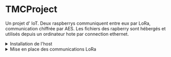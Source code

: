 # TMCProject
Un projet d' IoT. Deux raspberrys communiquent entre eux par LoRa, communication chiffrée par AES.
Les fichiers des rapberry sont hébergés et utilisés depuis un ordinateur hote par connection ethernet.


<details><summary>Installation de l'host</summary>
<p>

Afin de commencer l'installation de l'host nous allons créer notre répertoire ainsi que télécharger, et monter l'OS de notre raspberry. Ici notre path sera /home/florian/TMCProject/RASPI, il faut donc l'adapter à notre situation.  

```
	$ mkdir RASPI
	$ cd RASPI
	$ mkdir client
	$ mkdir boot
	$ wget https://downloads.raspberrypi.org/raspios_lite_arm64/images/raspios_lite_arm64-2022-09-26/2022-09-22-raspios-bullseye-arm64-lite.img.xz
	$ unxz 2022-09-22-raspios-bullseye-arm64-lite.img.xz
	$ sudo losetup -fP 2022-09-22-raspios-bullseye-arm64-lite.img
	$ losetup -a | grep rasp
```

Suite à cette commande on récupère le numéro du loop correspondant à notre image. Pour les commandes suivantes ce numéro sera remplacé par un X.

```
	$ sudo mount /dev/loopXp2 /mnt
	$ sudo rsync -xa --progress /mnt/ client/
	$ sudo umount /mnt
	$ sudo mount /dev/loopXp1 /mnt
	$ cp -r /mnt/* boot/
	$ sudo umount /mnt
```

Nos systèmes de fichiers sont désormais presque prêt pour démarrer notre raspberry, il reste cependant la configuration à faire. Pour ce faire nous allons devoir activer le NFS.
```
	$ sudo apt install nfs-kernel-server
```

On modifie également le fichier /etc/exports en ajoutant à la fin les lignes:
```
/home/florian/TMCProject/RASPI/client *(rw,sync,no_subtree_check,no_root_squash)
/home/florian/TMCProject/RASPI/boot *(rw,sync,no_subtree_check,no_root_squash
``` 

Puis on active et relance nos services.

```
	$ sudo systemctl enable nfs-kernel-server
	$ sudo systemctl enable rpcbind
	$ sudo systemctl restart nfs-kernel-server
```

On récupère ensuite le nom de notre interface réseau Ethernet grâce à la commande:
```
	$ ip a
```

On remplacera donc le nom de l'interface par celle-ci dans le script "script_boot_rpi".  On pensera aussi à y modifier le path dans la dernière ligne du script.

On modifie aussi le fichier cmdline.txt :
```
console=serial0,115200 console=tty1 root=/dev/nfs nfsroot=10.20.30.1:/home/florian/TMCProject/RASPI/client,tcp,vers=3 rw ip=dhcp rootwait
```

Puis le fichier /client/etc/fstab:
```
proc /proc proc defaults 0 0
10.20.30.1:/home/florian/TMCProject/RASPI/boot /boot nfs defaults,vers=3 0 0
```

Puis on édit le fichier /client/lib/systemd/system/sshswitch.service afin qu'il ressemble à ça :
```
[Unit]
Description=Turn on SSH if /boot/ssh is present
After=regenerate_ssh_host_keys.service
[Service]
Type=oneshot
ExecStart=/bin/sh -c "systemctl enable --now ssh"
[Install]
WantedBy=multi-user.target
```

Il ne reste donc plu-qu’à démarrer le script et nous connecter à notre raspberry.
</p>
</details>

<details><summary>Mise en place des communications LoRa</summary>
<p>
Afin de faire communiquer nos deux raspberrys nous allons utiliser le LoRa et plus précisément la bibliothèque RadioHead qui nécessite elle même la bibliothèque bcm2835. Mais avant de les installer nous devons activer le bus PCI utilisé par le composant LoRa.
Pour cela nous avons juste à éditer le fichier /RASPI/boot/config.txt
en modifiant les lignes de la façon suivante : 
```
	# Uncomment some or all of these to enable the optional hardware interfaces
	#dtparam=i2c_arm=on
	#dtparam=i2s=on
	dtparam=spi=on
	dtoverlay=gpio-no-irq
``` 
</p>

Nous installons ensuite nos bibliothèques:
```
	$ wget http://www.airspayce.com/mikem/bcm2835/bcm2835-1.71.tar.gz
	$ tar zxvf bcm2835-1.71.tar.gz
	$ cd bcm2835-1.71
	$ ./configure
	$ make
	$ sudo make check
	$ sudo make instal
	$ cd ..
	$ git clone https://github.com/hallard/RadioHead
```


</details>



